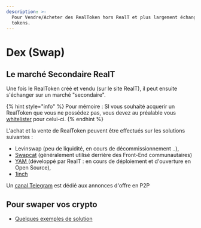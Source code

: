 ```yaml
---
description: >-
  Pour Vendre/Acheter des RealToken hors RealT et plus largement échanger vos
  tokens.
---
```


# Dex (Swap)

## **Le marché Secondaire RealT**

Une fois le RealToken créé et vendu (sur le site RealT), il peut ensuite s'échanger sur un marché "secondaire".

{% hint style="info" %}
Pour mémoire : SI vous souhaité acquerir un RealToken que vous ne possédez pas, vous devez au préalable vous [whitelister](../../site-realt/procedure-de-whitelisting.md) pour celui-ci.
{% endhint %}

L'achat et la vente de RealToken peuvent être effectués sur les solutions suivantes :

* Levinswap (peu de liquidité, en cours de décommissionnement ..),
* [Swapcat](swapcat.md) (généralement utilisé derrière des Front-End communautaires)
* [YAM ](yam.md)(développé par RealT : en cours de déploiement et d'ouverture en Open Source),
* [1inch](swap-avec-1inch.md)

Un [canal Telegram](https://t.me/RealTOTC) est dédié aux annonces d'offre en P2P

## Pour swaper vos crypto

* [Quelques exemples de solution](swap-de-cryptos.md)
